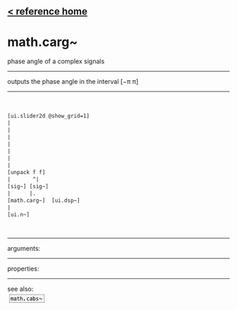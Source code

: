 [< reference home](index.html)
---

# math.carg~


phase angle of a complex signals

---

outputs the phase angle in the interval [−π π]
<br>


---


```


[ui.slider2d @show_grid=1]
|
|
|
|
|
|
|
[unpack f f]
|       ^|
[sig~] [sig~]
|      |.
[math.carg~]  [ui.dsp~]
|
[ui.n~]

            
```

---
arguments:


---
properties:


---
see also:<br>
[![math.cabs~](img/object_math.cabs~.png)](math.cabs~.html)
